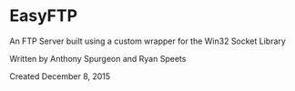 # EasyFTP
An FTP Server built using a custom wrapper for the Win32 Socket Library

Written by Anthony Spurgeon and Ryan Speets

Created December 8, 2015
